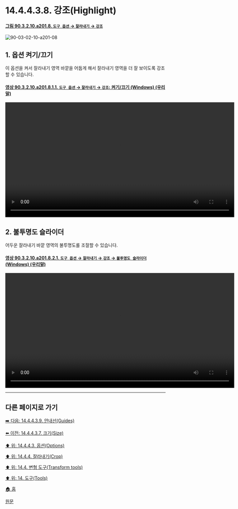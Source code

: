 # 14.4.4.3.8. 강조(Highlight)

<a id="90-03-02-10-a201-08"></a>

#### [그림 90.3.2.10.a201.8. `도구 옵션` → `잘라내기` → `강조`](./90-03-02-10-crop.md#90-03-02-10-a201-08)
![90-03-02-10-a201-08](https://github.com/wonder13662/gimp/assets/15767104/482f44e6-0793-400a-9389-6940694e49b8)

## 1. 옵션 켜기/끄기
이 옵션을 켜서 잘라내기 영역 바깥을 어둡게 해서 잘라내기 영역을 더 잘 보이도록 강조할 수 있습니다.

<a id="90-03-02-10-a201-08-01-01"></a>

#### [영상 90.3.2.10.a201.8.1.1. `도구 옵션` → `잘라내기` → `강조`: 켜기/끄기 (Windows) (우리말)](./90-03-02-10-crop.md#90-03-02-10-a201-08-01-01)
<video controls="controls" width="720" src="https://github.com/wonder13662/gimp/assets/15767104/9ca586d9-0c95-425b-b6e8-38fdb681a403"></video>

## 2. 불투명도 슬라이더
어두운 잘라내기 바깥 영역의 불투명도롤 조절할 수 있습니다.

<a id="90-03-02-10-a201-08-02-01"></a>

#### [영상 90.3.2.10.a201.8.2.1. `도구 옵션` → `잘라내기` → `강조` → `불투명도 슬라이더` (Windows) (우리말)](./90-03-02-10-crop.md#90-03-02-10-a201-08-02-01)
<video controls="controls" width="720" src="https://github.com/wonder13662/gimp/assets/15767104/f4e5d808-7df6-4141-91a1-dc9a3b6a91a8"></video>

***

## 다른 페이지로 가기

[➡️ 다음: 14.4.4.3.9. 안내선(Guides)](./14-04-04-03-09-guides.md)

[⬅️ 이전: 14.4.4.3.7. 크기(Size)](./14-04-04-03-07-size.md)

[⬆️ 위: 14.4.4.3. 옵션(Options)](./14-04-04-03-00-options.md)

[⬆️ 위: 14.4.4. 잘라내기(Crop)](./14-04-04-00-crop.md)

[⬆️ 위: 14.4. 변형 도구(Transform tools)](./14-04-00-transform-tools.md)

[⬆️ 위: 14. 도구(Tools)](./14-00-tools.md)

[🏠 홈](./00-home.md)

[원문](https://docs.gimp.org/2.10/ko/gimp-tool-crop.html#idm15201)